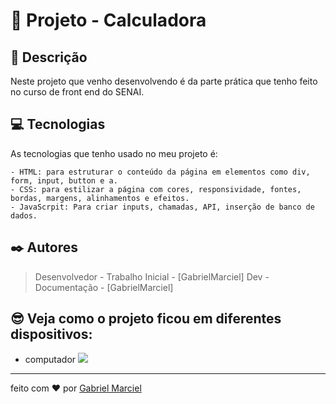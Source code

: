 <!-- Esse exemplo e um pouco mais elaborado para  quem quer mostra mais informações sobre seus projetos pessoais -->


# 🚀 Projeto - Calculadora

## 📝 Descrição

   Neste projeto que venho desenvolvendo é da parte prática que tenho feito 
   no curso de front end do SENAI. 
  

## 💻 Tecnologias
 
As tecnologias que tenho usado no meu projeto é:
  
     
    - HTML: para estruturar o conteúdo da página em elementos como div, form, input, button e a.
    - CSS: para estilizar a página com cores, responsividade, fontes, bordas, margens, alinhamentos e efeitos.
    - JavaScrpit: Para criar inputs, chamadas, API, inserção de banco de dados.


## ✒️ Autores

  
   > Desenvolvedor - Trabalho Inicial - [GabrielMarciel]
   > Dev - Documentação - [GabrielMarciel]

   
   
## 😎 Veja como o projeto ficou em diferentes dispositivos:

- computador 
![](https://gabrielmarciel93.github.io/projetoIntegrador/)

----

feito com ❤️ por [Gabriel Marciel](https://github.com/gabrielmarciel93)
